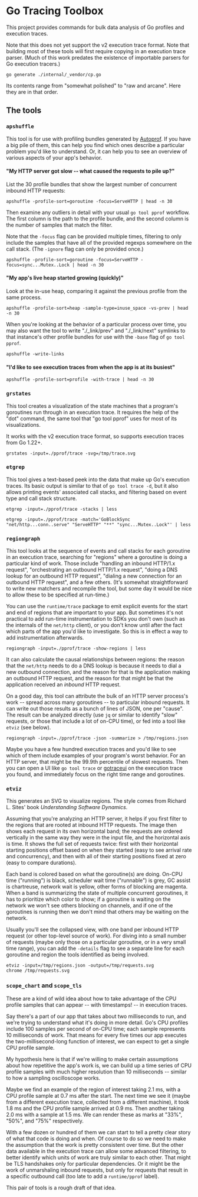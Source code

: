 # Go Tracing Toolbox

This project provides commands for bulk data analysis of Go profiles and execution traces.

Note that this does not yet support the v2 execution trace format.
Note that building most of these tools will first require copying in an execution trace parser.
(Much of this work predates the existence of importable parsers for Go execution tracers.)

```
go generate ./internal/_vendor/cp.go
```

Its contents range from "somewhat polished" to "raw and arcane".
Here they are in that order.

## The tools

### `apshuffle`

This tool is for use with profiling bundles generated by [Autoprof](https://pkg.go.dev/github.com/rhysh/autoprof).
If you have a big pile of them, this can help you find which ones describe a particular problem you'd like to understand.
Or, it can help you to see an overview of various aspects of your app's behavior.

#### "My HTTP server got slow -- what caused the requests to pile up?"

List the 30 profile bundles that show the largest number of concurrent inbound HTTP requests:

```
apshuffle -profile-sort=goroutine -focus=ServeHTTP | head -n 30
```

Then examine any outliers in detail with your usual `go tool pprof` workflow.
The first column is the path to the profile bundle, and the second column is the number of samples that match the filter.

Note that the `-focus` flag can be provided multiple times, filtering to only include the samples that have all of the provided regexps somewhere on the call stack.
(The `-ignore` flag can only be provided once.)

```
apshuffle -profile-sort=goroutine -focus=ServeHTTP -focus=sync...Mutex..Lock | head -n 30
```

#### "My app's live heap started growing (quickly)"

Look at the in-use heap, comparing it against the previous profile from the same process.

```
apshuffle -profile-sort=heap -sample-type=inuse_space -vs-prev | head -n 30
```

When you're looking at the behavior of a particular process over time, you may also want the tool to write "./_link/prev" and "./_link/next" symlinks to that instance's other profile bundles for use with the `-base` flag of `go tool pprof`.

```
apshuffle -write-links
```

#### "I'd like to see execution traces from when the app is at its busiest"

```
apshuffle -profile-sort=profile -with-trace | head -n 30
```

### `grstates`

This tool creates a visualization of the state machines that a program's goroutines run through in an execution trace.
It requires the help of the "dot" command, the same tool that "go tool pprof" uses for most of its visualizations.

It works with the v2 execution trace format, so supports execution traces from Go 1.22+.

```
grstates -input=./pprof/trace -svg=/tmp/trace.svg
```

### `etgrep`

This tool gives a text-based peek into the data that make up Go's execution traces.
Its basic output is similar to that of `go tool trace -d`, but it also allows printing events' associated call stacks, and filtering based on event type and call stack structure.

```
etgrep -input=./pprof/trace -stacks | less
```

```
etgrep -input=./pprof/trace -match='GoBlockSync "net/http...conn..serve" "ServeHTTP" "**" "sync...Mutex..Lock"' | less
```

### `regiongraph`

This tool looks at the sequence of events and call stacks for each goroutine in an execution trace, searching for "regions" where a goroutine is doing a particular kind of work.
Those include "handling an inbound HTTP/1.x request", "orchestrating an outbound HTTP/1.x request", "doing a DNS lookup for an outbound HTTP request", "dialing a new connection for an outbound HTTP request", and a few others.
(It's somewhat straightforward to write new matchers and recompile the tool, but some day it would be nice to allow these to be specified at run-time.)

You can use the `runtime/trace` package to emit explicit events for the start and end of regions that are important to your app.
But sometimes it's not practical to add run-time instrumentation to SDKs you don't own (such as the internals of the `net/http` client), or you don't know until after the fact which parts of the app you'd like to investigate.
So this is in effect a way to add instrumentation afterwards.

```
regiongraph -input=./pprof/trace -show-regions | less
```

It can also calculate the causal relationships between regions: the reason that the `net/http` needs to do a DNS lookup is because it needs to dial a new outbound connection, and the reason for that is the application making an outbound HTTP request, and the reason for that might be that the application received an _inbound_ HTTP request.

On a good day, this tool can attribute the bulk of an HTTP server process's work -- spread across many goroutines -- to particular inbound requests.
It can write out those results as a bunch of lines of JSON, one per "cause".
The result can be analyzed directly (use `jq` or similar to identify "slow" requests, or those that include a lot of on-CPU time), or fed into a tool like `etviz` (see below).

```
regiongraph -input=./pprof/trace -json -summarize > /tmp/regions.json
```

Maybe you have a few hundred execution traces and you'd like to see which of them include examples of your program's worst behavior.
For an HTTP server, that might be the 99.9th percentile of slowest requests.
Then you can open a UI like `go tool trace` or [gotraceui](https://gotraceui.dev) on the execution trace you found, and immediately focus on the right time range and goroutines.

### `etviz`

This generates an SVG to visualize regions.
The style comes from Richard L. Sites' book _Understanding Software Dynamics_.

Assuming that you're analyzing an HTTP server, it helps if you first filter to the regions that are rooted at inbound HTTP requests.
The image then shows each request in its own horizontal band; the requests are ordered vertically in the same way they were in the input file, and the horizontal axis is time.
It shows the full set of requests twice: first with their horizontal starting positions offset based on when they started (easy to see arrival rate and concurrency), and then with all of their starting positions fixed at zero (easy to compare durations).

Each band is colored based on what the goroutine(s) are doing. On-CPU time ("running") is black, scheduler wait time ("runnable") is grey, GC assist is chartreuse, network wait is yellow, other forms of blocking are magenta.
When a band is summarizing the state of multiple concurrent goroutines, it has to prioritize which color to show; if a goroutine is waiting on the network we won't see others blocking on channels, and if one of the goroutines is running then we don't mind that others may be waiting on the network.

Usually you'll see the collapsed view, with one band per inbound HTTP request (or other top-level source of work).
For diving into a small number of requests (maybe only those on a particular goroutine, or in a very small time range), you can add the `-details` flag to see a separate line for each goroutine and region the tools identified as being involved.

```
etviz -input=/tmp/regions.json -output=/tmp/requests.svg
chrome /tmp/requests.svg
```

### `scope_chart` and `scope_tls`

These are a kind of wild idea about how to take advantage of the CPU profile samples that can appear -- with timestamps! -- in execution traces.

Say there's a part of our app that takes about two milliseconds to run, and we're trying to understand what it's doing in more detail.
Go's CPU profiles include 100 samples per second of on-CPU time; each sample represents 10 milliseconds of work.
That means for every five times our app executes the two-millisecond-long function of interest, we can expect to get a single CPU profile sample.

My hypothesis here is that if we're willing to make certain assumptions about how repetitive the app's work is, we can build up a time series of CPU profile samples with much higher resolution than 10 milliseconds -- similar to how a sampling oscilloscope works.

Maybe we find an example of the region of interest taking 2.1 ms, with a CPU profile sample at 0.7 ms after the start.
The next time we see it (maybe from a different execution trace, collected from a different machine), it took 1.8 ms and the CPU profile sample arrived at 0.9 ms.
Then another taking 2.0 ms with a sample at 1.5 ms.
We can render these as marks at "33%", "50%", and "75%" respectively.

With a few dozen or hundred of them we can start to tell a pretty clear story of what that code is doing and when.
Of course to do so we need to make the assumption that the work is pretty consistent over time.
But the other data available in the execution trace can allow some advanced filtering, to better identify which units of work are truly similar to each other.
That might be TLS handshakes only for particular dependencies.
Or it might be the work of unmarshaling inbound requests, but only for requests that result in a specific outbound call (too late to add a `runtime/pprof` label).

This pair of tools is a rough draft of that idea.
